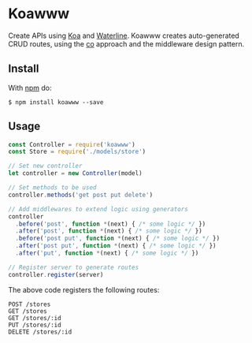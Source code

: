 # Koawww

Create APIs using [Koa](http://koajs.com) and [Waterline](https://github.com/balderdashy/waterline). Koawww creates auto-generated CRUD routes, using the [co](https://github.com/tj/co) approach and the middleware design pattern.

## Install

With [npm](http://npmjs.org) do:

```
$ npm install koawww --save
```

## Usage

```js
const Controller = require('koawww')
const Store = require('./models/store')

// Set new controller
let controller = new Controller(model)

// Set methods to be used
controller.methods('get post put delete')

// Add middlewares to extend logic using generators
controller
  .before('post', function *(next) { /* some logic */ })
  .after('post', function *(next) { /* some logic */ })
  .before('post put', function *(next) { /* some logic */ })
  .after('post put', function *(next) { /* some logic */ })
  .after('put', function *(next) { /* some logic */ })

// Register server to generate routes
controller.register(server)
```

The above code registers the following routes:

```
POST /stores
GET /stores
GET /stores/:id
PUT /stores/:id
DELETE /stores/:id
```
